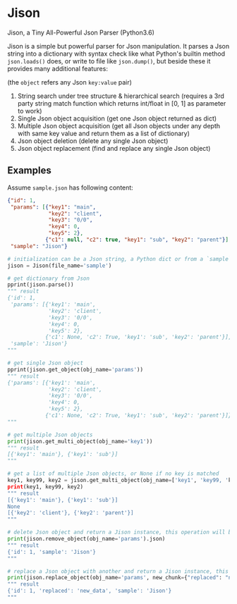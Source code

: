 # Jison
Jison, a Tiny All-Powerful Json Parser (Python3.6)

Jison is a simple but powerful parser for Json manipulation. It parses a Json string into a dictionary with syntax check like what Python's builtin method `json.loads()` does, or write to file like `json.dump()`, but beside these it provides many additional features:

(the `object` refers any Json `key:value` pair)
1. String search under tree structure & hierarchical search
   (requires a 3rd party string match function which returns int/float in [0, 1] as parameter to work)
2. Single Json object acquisition
   (get one Json object returned as dict)
3. Multiple Json object acquisition
   (get all Json objects under any depth with same key value and return them as a list of dictionary)
4. Json object deletion
   (delete any single Json object)
5. Json object replacement
   (find and replace any single Json object)

## Examples
Assume `sample.json` has following content:
```json
{"id": 1,
 "params": [{"key1": "main",
             "key2": "client",
             "key3": "0/0",
             "key4": 0,
             "key5": 2},
            {"c1": null, "c2": true, "key1": "sub", "key2": "parent"}],
 "sample": "Jison"}
```

```python
# initialization can be a Json string, a Python dict or from a `sample` + `.json` file
jison = Jison(file_name='sample')
```

```python
# get dictionary from Json
pprint(jison.parse())
""" result
{'id': 1,
 'params': [{'key1': 'main',
             'key2': 'client',
             'key3': '0/0',
             'key4': 0,
             'key5': 2},
            {'c1': None, 'c2': True, 'key1': 'sub', 'key2': 'parent'}],
 'sample': 'Jison'}
"""

# get single Json object
pprint(jison.get_object(obj_name='params'))
""" result
{'params': [{'key1': 'main',
             'key2': 'client',
             'key3': '0/0',
             'key4': 0,
             'key5': 2},
            {'c1': None, 'c2': True, 'key1': 'sub', 'key2': 'parent'}]}
"""

# get multiple Json objects
print(jison.get_multi_object(obj_name='key1'))
""" result
[{'key1': 'main'}, {'key1': 'sub'}]
"""

# get a list of multiple Json objects, or None if no key is matched
key1, key99, key2 = jison.get_multi_object(obj_name=['key1', 'key99, 'key2'])
print(key1, key99, key2)
""" result
[{'key1': 'main'}, {'key1': 'sub'}]
None
[{'key2': 'client'}, {'key2': 'parent'}]
"""

# delete Json object and return a Jison instance, this operation will be written to file which the Json is loaded from
print(jison.remove_object(obj_name='params').json)
""" result
{'id': 1, 'sample': 'Jison'}
"""

# replace a Json object with another and return a Jison instance, this operation will be written to file which the Json is loaded from
print(jison.replace_object(obj_name='params', new_chunk={"replaced": "new_data"}).json)
""" result
{'id': 1, 'replaced': 'new_data', 'sample': 'Jison'}
"""
```
